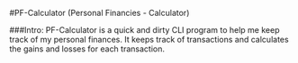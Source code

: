 #PF-Calculator (Personal Financies - Calculator)

###Intro:
PF-Calculator is a quick and dirty CLI program to help me keep track of my personal finances. It keeps track of transactions and calculates the gains and losses for each transaction.
